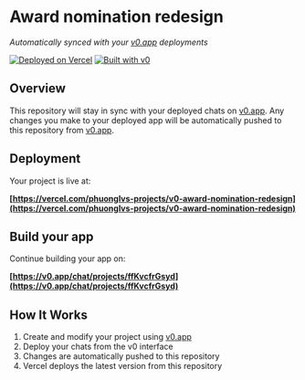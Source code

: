 # Award nomination redesign

*Automatically synced with your [v0.app](https://v0.app) deployments*

[![Deployed on Vercel](https://img.shields.io/badge/Deployed%20on-Vercel-black?style=for-the-badge&logo=vercel)](https://vercel.com/phuonglvs-projects/v0-award-nomination-redesign)
[![Built with v0](https://img.shields.io/badge/Built%20with-v0.app-black?style=for-the-badge)](https://v0.app/chat/projects/ffKvcfrGsyd)

## Overview

This repository will stay in sync with your deployed chats on [v0.app](https://v0.app).
Any changes you make to your deployed app will be automatically pushed to this repository from [v0.app](https://v0.app).

## Deployment

Your project is live at:

**[https://vercel.com/phuonglvs-projects/v0-award-nomination-redesign](https://vercel.com/phuonglvs-projects/v0-award-nomination-redesign)**

## Build your app

Continue building your app on:

**[https://v0.app/chat/projects/ffKvcfrGsyd](https://v0.app/chat/projects/ffKvcfrGsyd)**

## How It Works

1. Create and modify your project using [v0.app](https://v0.app)
2. Deploy your chats from the v0 interface
3. Changes are automatically pushed to this repository
4. Vercel deploys the latest version from this repository
